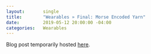 ```yaml
---
layout:       single
title:        "Wearables » Final: Morse Encoded Yarn"
date:         2019-05-12 20:00:00 -04:00
categories:   Wearables
---
```


Blog post temporarily hosted [here](http://bit.ly/itp-wear-final).
